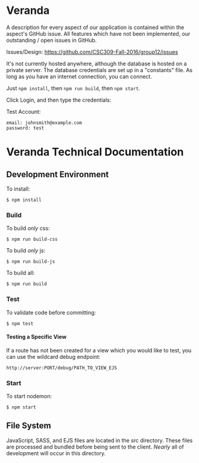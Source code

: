 # Veranda

A description for every aspect of our application is contained within the aspect's GitHub issue. All features which have not been implemented, our outstanding / open issues in GitHub.

Issues/Design: https://github.com/CSC309-Fall-2016/group12/issues

It's not currently hosted anywhere, although the database is hosted on a private server. The database credentials are set up in a "constants" file. As long as you have an internet connection, you can connect.

Just `npm install`, then `npm run build`, then `npm start`.

Click Login, and then type the credentials:

Test Account:
```
email: johnsmith@example.com
password: test
```

# Veranda Technical Documentation

## Development Environment

To install:
```
$ npm install
```

### Build

To build _only_ css:
```
$ npm run build-css
```

To build _only_ js:
```
$ npm run build-js
```

To build all:
```
$ npm run build
```

### Test

To validate code before committing:
```
$ npm test
```

#### Testing a Specific View
If a route has not been created for a view which you would like to test, you can use the wildcard debug endpoint:
```
http://server:PORT/debug/PATH_TO_VIEW_EJS
```

### Start

To start nodemon:
```
$ npm start
```

## File System

JavaScript, SASS, and EJS files are located in the src directory. These files are processed and bundled before being sent to the client. _Nearly_ all of development will occur in this directory.
